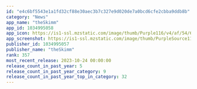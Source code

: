 ```yaml
---
id: "e4c6bf5543e1a1fd32cf88e30aec3b7c327e9d020de7a0bcd6cfe2cbba9ddb8b"
category: "News"
app_name: "theSkimm"
app_id: 1034995058
app_icon: https://is1-ssl.mzstatic.com/image/thumb/Purple116/v4/af/54/62/af546214-5f7d-3678-c8f4-3bc8c7331aa1/AppIcon-0-1x_U007emarketing-0-7-0-P3-85-220-0.png/1024x1024bb.png
app_screenshot: https://is1-ssl.mzstatic.com/image/thumb/PurpleSource116/v4/6e/d0/50/6ed050bb-a49f-16f4-35b5-486f4de49a25/f41b2292-e949-4030-a7d0-ae6ebe1f4655_iPhone_1242x2688_Screen_01.png/1242x2688bb.png
publisher_id: 1034995057
publisher_name: "theSkimm"
rank: 357
most_recent_release: 2023-10-24 00:00:00
release_count_in_past_year: 5
release_count_in_past_year_category: 9
release_count_in_past_year_top_in_category: 32
---
```

